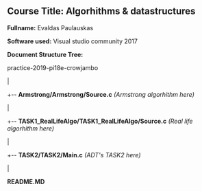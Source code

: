 ## Course Title: Algorhithms & datastructures

**Fullname:** Evaldas Paulauskas

**Software used:** Visual studio community 2017

**Document Structure Tree:**

practice-2019-pi18e-crowjambo

|

+-- **Armstrong/Armstrong/Source.c** *(Armstrong algorhithm here)*

|

+-- **TASK1_RealLifeAlgo/TASK1_RealLifeAlgo/Source.c** *(Real life algorhithm here)*

|

+-- **TASK2/TASK2/Main.c** *(ADT's TASK2 here)*

|

**README.MD**

